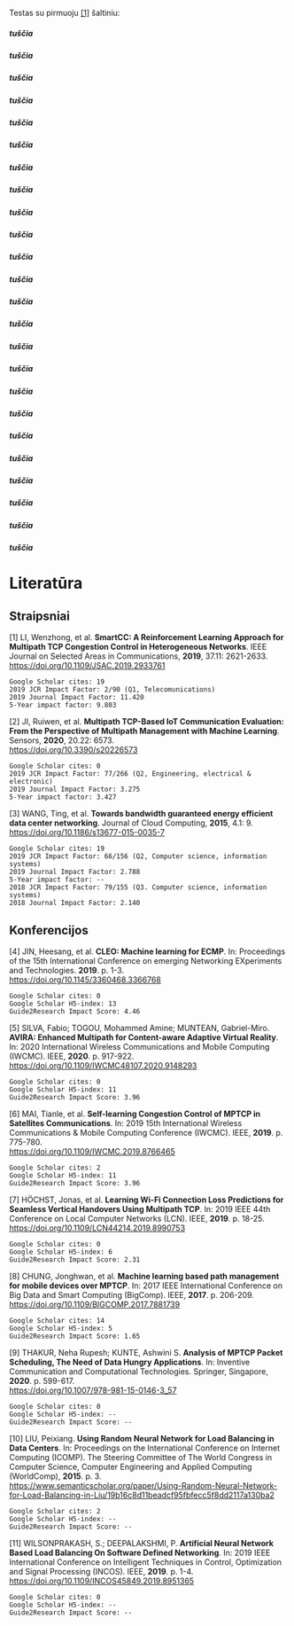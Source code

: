 Testas su pirmuoju [[1]](#1) šaltiniu: 

##### tuščia
##### tuščia
##### tuščia
##### tuščia
##### tuščia
##### tuščia
##### tuščia
##### tuščia
##### tuščia
##### tuščia
##### tuščia
##### tuščia
##### tuščia
##### tuščia
##### tuščia
##### tuščia
##### tuščia
##### tuščia
##### tuščia
##### tuščia
##### tuščia
##### tuščia
##### tuščia
##### tuščia

# Literatūra

## Straipsniai

<a id="1">[1]</a>
LI, Wenzhong, et al. **SmartCC: A Reinforcement Learning Approach for Multipath TCP Congestion Control in Heterogeneous Networks**. IEEE Journal on Selected Areas in Communications, **2019**, 37.11: 2621-2633.  	
https://doi.org/10.1109/JSAC.2019.2933761

    Google Scholar cites: 19   
    2019 JCR Impact Factor: 2/90 (Q1, Telecomunications)  
    2019 Journal Impact Factor: 11.420    
    5-Year impact factor: 9.803  

<a id="2">[2]</a>
JI, Ruiwen, et al. **Multipath TCP-Based IoT Communication Evaluation: From the Perspective of Multipath Management with Machine Learning**. Sensors, **2020**, 20.22: 6573.  
https://doi.org/10.3390/s20226573

    Google Scholar cites: 0   
    2019 JCR Impact Factor: 77/266 (Q2, Engineering, electrical & electronic)  
    2019 Journal Impact Factor: 3.275  
    5-Year impact factor: 3.427  

<a id="3">[3]</a>
WANG, Ting, et al. **Towards bandwidth guaranteed energy efficient data center networking**. Journal of Cloud Computing, **2015**, 4.1: 9.  
https://doi.org/10.1186/s13677-015-0035-7

    Google Scholar cites: 19   
    2019 JCR Impact Factor: 66/156 (Q2, Computer science, information systems)  
    2019 Journal Impact Factor: 2.788  
    5-Year impact factor: --  
    2018 JCR Impact Factor: 79/155 (Q3. Computer science, information systems)  
    2018 Journal Impact Factor: 2.140  

## Konferencijos

<a id="4">[4]</a>
JIN, Heesang, et al. **CLEO: Machine learning for ECMP**. In: Proceedings of the 15th International Conference on emerging Networking EXperiments and Technologies. **2019**. p. 1-3.  
https://doi.org/10.1145/3360468.3366768

    Google Scholar cites: 0  
    Google Scholar H5-index: 13  
    Guide2Research Impact Score: 4.46  

<a id="5">[5]</a>
SILVA, Fabio; TOGOU, Mohammed Amine; MUNTEAN, Gabriel-Miro. **AVIRA: Enhanced Multipath for Content-aware Adaptive Virtual Reality**. In: 2020 International Wireless Communications and Mobile Computing (IWCMC). IEEE, **2020**. p. 917-922.  
https://doi.org/10.1109/IWCMC48107.2020.9148293

    Google Scholar cites: 0  
    Google Scholar H5-index: 11  
    Guide2Research Impact Score: 3.96  

<a id="6">[6]</a>
MAI, Tianle, et al. **Self-learning Congestion Control of MPTCP in Satellites Communications**. In: 2019 15th International Wireless Communications & Mobile Computing Conference (IWCMC). IEEE, **2019**. p. 775-780.  
https://doi.org/10.1109/IWCMC.2019.8766465

    Google Scholar cites: 2  
    Google Scholar H5-index: 11  
    Guide2Research Impact Score: 3.96  

<a id="7">[7]</a>
HÖCHST, Jonas, et al. **Learning Wi-Fi Connection Loss Predictions for Seamless Vertical Handovers Using Multipath TCP**. In: 2019 IEEE 44th Conference on Local Computer Networks (LCN). IEEE, **2019**. p. 18-25.  
https://doi.org/10.1109/LCN44214.2019.8990753

    Google Scholar cites: 0  
    Google Scholar H5-index: 6  
    Guide2Research Impact Score: 2.31  

<a id="8">[8]</a>
CHUNG, Jonghwan, et al. **Machine learning based path management for mobile devices over MPTCP**. In: 2017 IEEE International Conference on Big Data and Smart Computing (BigComp). IEEE, **2017**. p. 206-209.  
https://doi.org/10.1109/BIGCOMP.2017.7881739

    Google Scholar cites: 14  
    Google Scholar H5-index: 5  
    Guide2Research Impact Score: 1.65  

<a id="9">[9]</a>
THAKUR, Neha Rupesh; KUNTE, Ashwini S. **Analysis of MPTCP Packet Scheduling, The Need of Data Hungry Applications**. In: Inventive Communication and Computational Technologies. Springer, Singapore, **2020**. p. 599-617.  
https://doi.org/10.1007/978-981-15-0146-3_57

    Google Scholar cites: 0  
    Google Scholar H5-index: --  
    Guide2Research Impact Score: --  

<a id="10">[10]</a>
LIU, Peixiang. **Using Random Neural Network for Load Balancing in Data Centers**. In: Proceedings on the International Conference on Internet Computing (ICOMP). The Steering Committee of The World Congress in Computer Science, Computer Engineering and Applied Computing (WorldComp), **2015**. p. 3.  
https://www.semanticscholar.org/paper/Using-Random-Neural-Network-for-Load-Balancing-in-Liu/19b16c8d11beadcf95fbfecc5f8dd2117a130ba2

    Google Scholar cites: 2  
    Google Scholar H5-index: --  
    Guide2Research Impact Score: --  

<a id="11">[11]</a>
WILSONPRAKASH, S.; DEEPALAKSHMI, P. **Artificial Neural Network Based Load Balancing On Software Defined Networking**. In: 2019 IEEE International Conference on Intelligent Techniques in Control, Optimization and Signal Processing (INCOS). IEEE, **2019**. p. 1-4.  
https://doi.org/10.1109/INCOS45849.2019.8951365

    Google Scholar cites: 0  
    Google Scholar H5-index: --  
    Guide2Research Impact Score: --  

